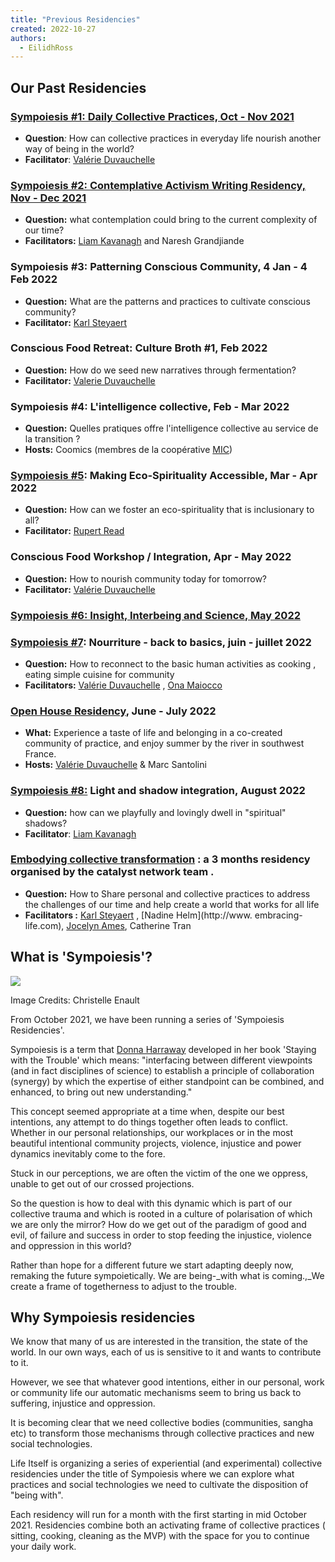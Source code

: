 ```yaml
---
title: "Previous Residencies"
created: 2022-10-27
authors: 
  - EilidhRoss
---
```


## Our Past Residencies

### [Sympoiesis #1: Daily Collective Practices, Oct - Nov 2021](https://lifeitself.org/sympoiesis/1-daily-collective-practices-oct-nov-2021/)

- **Question**_:_ How can collective practices in everyday life nourish another way of being in the world? 
- **Facilitator**: [Valérie Duvauchelle](https://en.lacuisinedelabienveillance.org/les-messagers) 

### [Sympoiesis #2: Contemplative Activism Writing Residency, Nov - Dec 2021](https://lifeitself.org/sympoiesis/sympoiesis-2-contemplative-activism/)

- **Question:** what contemplation could bring to the current complexity of our time? 
- **Facilitators:** [Liam Kavanagh](https://lifeitself.org/people/) and Naresh Grandjiande 

### Sympoiesis #3: Patterning Conscious Community, 4 Jan - 4 Feb 2022

- **Question:** What are the patterns and practices to cultivate conscious community?
- **Facilitator:** [Karl Steyaert](http://www.karlsteyaert.com/)

### Conscious Food Retreat: Culture Broth #1, Feb 2022

- **Question:** How do we seed new narratives through fermentation? 
- **Facilitator:** [Valerie Duvauchelle](https://en.lacuisinedelabienveillance.org/les-messagers)

### Sympoiesis #4: L'intelligence collective, Feb - Mar 2022

- **Question:** Quelles pratiques offre l'intelligence collective au service de la transition ? 
- **Hosts:** Coomics (membres de la coopérative [MIC](https://coomic.coop/site/)) 

### [Sympoiesis #5](https://lifeitself.org/sympoiesis/making-eco-spirituality-accessible-residency-2022/): Making Eco-Spirituality Accessible, Mar - Apr 2022

- **Question:** How can we foster an eco-spirituality that is inclusionary to all?
- **Facilitator:** [Rupert Read](https://en.wikipedia.org/wiki/Rupert_Read)

### Conscious Food Workshop / Integration, Apr - May 2022

- **Question:** How to nourish community today for tomorrow?
- **Facilitator:** [Valérie Duvauchelle](https://en.lacuisinedelabienveillance.org/les-messagers)

### [Sympoiesis #6: Insight, Interbeing and Science, May 2022](https://lifeitself.org/2022/05/26/reflections-on-sympoiesis-6-insight-interbeing-and-science/)

### [Sympoiesis #7](https://lifeitself.org/back-to-basics/): Nourriture - back to basics, juin - juillet 2022

- **Question:** How to reconnect to the basic human activities as cooking , eating simple cuisine for community
- **Facilitators:** [Valérie Duvauchelle](https://en.lacuisinedelabienveillance.org/les-messagers) , [Ona Maiocco](http://www.super-naturelle.com)

### [Open House Residency](https://lifeitself.org/open-residency/), June - July 2022

- **What:** Experience a taste of life and belonging in a co-created community of practice, and enjoy summer by the river in southwest France.
- **Hosts:** [Valérie Duvauchelle](https://en.lacuisinedelabienveillance.org/les-messagers) & Marc Santolini

### [Sympoiesis #8:](https://lifeitself.org/light-shadow-integration/) Light and shadow integration, August 2022

- **Question:** how can we playfully and lovingly dwell in "spiritual" shadows?
- **Facilitator**: [Liam Kavanagh](https://lifeitself.org/people/)

### **[Embodying collective transformation](https://lifeitself.org/embodying-collective-transformation/) : a 3 months residency organised by the catalyst network team .**

- **Question:** How to Share personal and collective practices to address the challenges of our time and help create a world that works for all life
- **Facilitators :** [Karl Steyaert](http://www.karlsteyaert.com) , [Nadine Helm](http://www. embracing-life.com), [Jocelyn Ames](http://www.becomingtogether.net), Catherine Tran

## What is 'Sympoiesis'?

![](https://lh3.googleusercontent.com/ZEqfC-7S1l6hPt4DvHN4drBKuGiYcw2rCkOSDJY3AKuFL3c3eWb33XNBH9YzAi0BuxlALUUBAJqu4laTEvtDOa-gzn62USg54lSw53WEtGyNx0i6gYy0-6oGr7uhHMl2nKWXmvcA)

Image Credits: Christelle Enault

From October 2021, we have been running a series of 'Sympoiesis Residencies'.

Sympoiesis is a term that [Donna Harraway](https://en.wikipedia.org/wiki/Donna_Haraway) developed in her book 'Staying with the Trouble' which means: "interfacing between different viewpoints (and in fact disciplines of science) to establish a principle of collaboration (synergy) by which the expertise of either standpoint can be combined, and enhanced, to bring out new understanding."

This concept seemed appropriate at a time when, despite our best intentions, any attempt to do things together often leads to conflict. Whether in our personal relationships, our workplaces or in the most beautiful intentional community projects, violence, injustice and power dynamics inevitably come to the fore. 

Stuck in our perceptions, we are often the victim of the one we oppress, unable to get out of our crossed projections. 

So the question is how to deal with this dynamic which is part of our collective trauma and which is rooted in a culture of polarisation of which we are only the mirror? How do we get out of the paradigm of good and evil, of failure and success in order to stop feeding the injustice, violence and oppression in this world?

Rather than hope for a different future we start adapting deeply now, remaking the future sympoietically. We are being-_with what is coming.,_We create a frame of togetherness to adjust to the trouble.

## Why Sympoiesis residencies

We know that many of us are interested in the transition, the state of the world. In our own ways, each of us is sensitive to it and wants to contribute to it.

However, we see that whatever good intentions, either in our personal, work or community life our automatic mechanisms seem to bring us back to suffering, injustice and oppression.

It is becoming clear that we need collective bodies (communities, sangha etc) to transform those mechanisms through collective practices and new social technologies.

Life Itself is organizing a series of experiential (and experimental) collective residencies under the title of Sympoiesis where we can explore what practices and social technologies we need to cultivate the disposition of "being with".

Each residency will run for a month with the first starting in mid October 2021. Residencies combine both an activating frame of collective practices ( sitting, cooking, cleaning as the MVP) with the space for you to continue your daily work.
